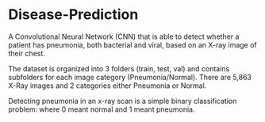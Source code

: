 # Disease-Prediction
A Convolutional Neural Network (CNN) that is able to detect whether a patient has pneumonia, both bacterial and viral, based on an X-ray image of their chest.

The dataset is organized into 3 folders (train, test, val) and contains subfolders for each image category (Pneumonia/Normal). There are 5,863 X-Ray images  and 2 categories either Pneumonia or Normal.

Detecting pneumonia in an x-ray scan is a simple binary classification problem: where 0 meant normal and 1 meant pneumonia. 
